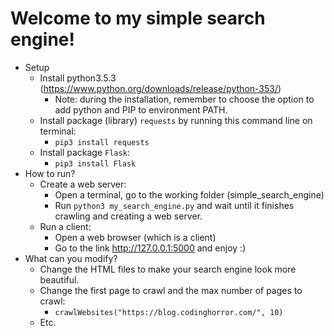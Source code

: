 # Welcome to my simple search engine!

- Setup
	- Install python3.5.3 (https://www.python.org/downloads/release/python-353/) 
		- Note: during the installation, remember to choose the option to add  python and PIP to environment PATH.
	- Install package (library) `requests` by running this command line on terminal:
		- `pip3 install requests`
	- Install package `Flask`:
		- `pip3 install Flask`
- How to run?
	- Create a web server:
		- Open a terminal, go to the working folder (simple_search_engine)
		- Run `python3 my_search_engine.py` and wait until it finishes crawling and creating a web server.
	- Run a client:
		- Open a web browser (which is a client)
		- Go to the link http://127.0.0.1:5000 and enjoy :)
- What can you modify?
	- Change the HTML files to make your search engine look more beautiful.
	- Change the first page to crawl and the max number of pages to crawl:
		- `crawlWebsites("https://blog.codinghorror.com/", 10)`
	- Etc.
